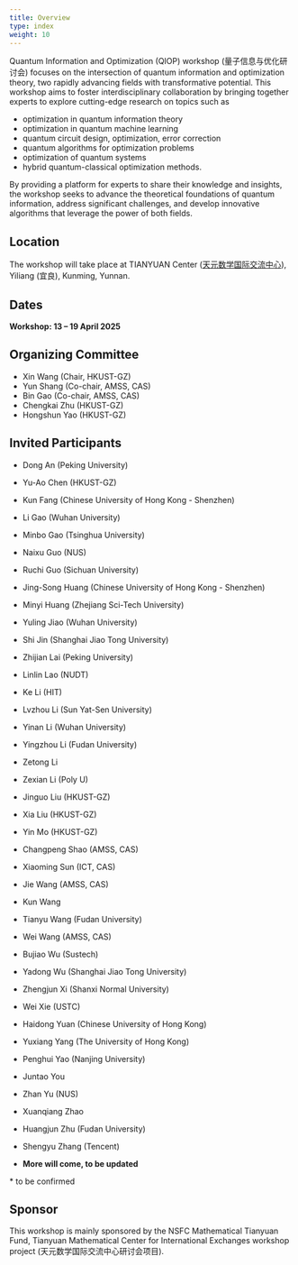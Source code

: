 ```yaml
---
title: Overview
type: index
weight: 10
---
```


Quantum Information and Optimization (QIOP) workshop (量子信息与优化研讨会) focuses on the intersection of quantum information and optimization theory, two rapidly advancing fields with transformative potential. 
This workshop aims to foster interdisciplinary collaboration by bringing together experts to explore cutting-edge research on topics such as 

- optimization in quantum information theory
- optimization in quantum machine learning
- quantum circuit design, optimization, error correction 
- quantum algorithms for optimization problems
- optimization of quantum systems
- hybrid quantum-classical optimization methods. 

By providing a platform for experts to share their knowledge and insights, the workshop seeks to advance the theoretical foundations of quantum information, address significant challenges, and develop innovative algorithms that leverage the power of both fields.

## Location

The workshop will take place at TIANYUAN Center ([天元数学国际交流中心](http://tianyuan.amss.ac.cn/)), Yiliang (宜良), Kunming, Yunnan.

## Dates

**Workshop: 13 – 19 April 2025**

## Organizing Committee

- Xin Wang (Chair, HKUST-GZ)
- Yun Shang (Co-chair, AMSS, CAS)
- Bin Gao (Co-chair, AMSS, CAS)
- Chengkai Zhu (HKUST-GZ)
- Hongshun Yao (HKUST-GZ)

## Invited Participants

- Dong An (Peking University)

- Yu-Ao Chen (HKUST-GZ)

- Kun Fang (Chinese University of Hong Kong - Shenzhen)

- Li Gao (Wuhan University)

- Minbo Gao (Tsinghua University)

- Naixu Guo (NUS)

- Ruchi Guo (Sichuan University)

- Jing-Song Huang (Chinese University of Hong Kong - Shenzhen)

- Minyi Huang (Zhejiang Sci-Tech University)

- Yuling Jiao (Wuhan University)

- Shi Jin (Shanghai Jiao Tong University)

- Zhijian Lai (Peking University)

- Linlin Lao (NUDT)

- Ke Li (HIT)

- Lvzhou Li (Sun Yat-Sen University)

- Yinan Li (Wuhan University)

- Yingzhou Li (Fudan University)

- Zetong Li

- Zexian Li (Poly U)

- Jinguo Liu (HKUST-GZ)

- Xia Liu (HKUST-GZ)

- Yin Mo (HKUST-GZ)

- Changpeng Shao (AMSS, CAS)

- Xiaoming Sun (ICT, CAS)

- Jie Wang (AMSS, CAS)

- Kun Wang

- Tianyu Wang (Fudan University)

- Wei Wang (AMSS, CAS)

- Bujiao Wu (Sustech)

- Yadong Wu (Shanghai Jiao Tong University)

- Zhengjun Xi (Shanxi Normal University)

- Wei Xie (USTC)

- Haidong Yuan (Chinese University of Hong Kong)

- Yuxiang Yang (The University of Hong Kong)

- Penghui Yao (Nanjing University)

- Juntao You

- Zhan Yu (NUS)

- Xuanqiang Zhao

- Huangjun Zhu (Fudan University)

- Shengyu Zhang (Tencent)

- **More will come, to be updated**

\* to be confirmed

## Sponsor

This workshop is mainly sponsored by the NSFC Mathematical Tianyuan Fund, Tianyuan Mathematical Center for International Exchanges workshop project (天元数学国际交流中心研讨会项目).
